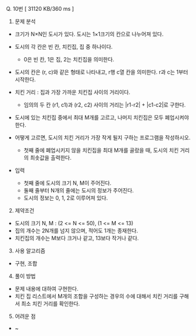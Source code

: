 Q. 10번 [ 31120 KB/360 ms ]

1. 문제 분석
- 크기가 N×N인 도시가 있다. 도시는 1×1크기의 칸으로 나누어져 있다.
- 도시의 각 칸은 빈 칸, 치킨집, 집 중 하나이다.
  - 0은 빈 칸, 1은 집, 2는 치킨집을 의미한다.
- 도시의 칸은 (r, c)와 같은 형태로 나타내고, r행 c열 칸을 의미한다. r과 c는 1부터 시작한다.
- 치킨 거리 : 집과 가장 가까운 치킨집 사이의 거리이다.
  - 임의의 두 칸 (r1, c1)과 (r2, c2) 사이의 거리는 |r1-r2| + |c1-c2|로 구한다.
- 도시에 있는 치킨집 중에서 최대 M개를 고르고, 나머지 치킨집은 모두 폐업시켜야 한다. 
- 어떻게 고르면, 도시의 치킨 거리가 가장 작게 될지 구하는 프로그램을 작성하시오.
  - 첫째 줄에 폐업시키지 않을 치킨집을 최대 M개를 골랐을 때, 도시의 치킨 거리의 최솟값을 출력한다.


- 입력
  - 첫째 줄에 도시의 크기 N, M이 주어진다.
  - 둘째 줄부터 N개의 줄에는 도시의 정보가 주어진다.
  - 도시의 정보는 0, 1, 2로 이루어져 있다.

2. 제약조건
- 도시의 크기 N, M : (2 <= N <= 50), (1 <= M <= 13)
- 집의 개수는 2N개를 넘지 않으며, 적어도 1개는 종재한다.
- 치킨집의 개수는 M보다 크거나 같고, 13보다 작거나 같다.

3. 사용 알고리즘
- 구현, 조합

4. 풀이 방법
- 문제 내용에 대하여 구현한다.
- 치킨 집 리스트에서 M개의 조합을 구성하는 경우의 수에 대해서 치킨 거리를 구해서 최소 치킨 거리를 확인한다.

5. 어려운 점
- ~